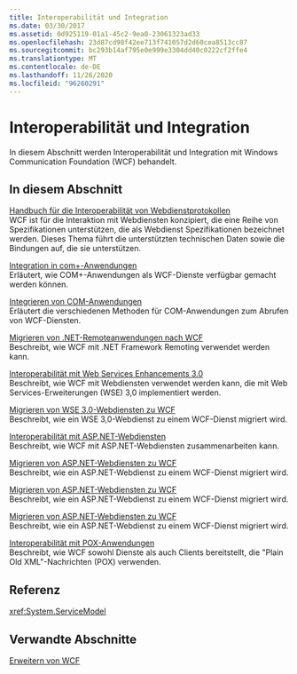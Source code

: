 ```yaml
---
title: Interoperabilität und Integration
ms.date: 03/30/2017
ms.assetid: 0d925119-01a1-45c2-9ea0-23061323ad33
ms.openlocfilehash: 23d87cd98f42ee713f741057d2d60cea8513cc87
ms.sourcegitcommit: bc293b14af795e0e999e3304dd40c0222cf2ffe4
ms.translationtype: MT
ms.contentlocale: de-DE
ms.lasthandoff: 11/26/2020
ms.locfileid: "96260291"
---
```

# <a name="interoperability-and-integration"></a>Interoperabilität und Integration

In diesem Abschnitt werden Interoperabilität und Integration mit Windows Communication Foundation (WCF) behandelt.  
  
## <a name="in-this-section"></a>In diesem Abschnitt  

 [Handbuch für die Interoperabilität von Webdienstprotokollen](web-services-protocols-interoperability-guide.md)  
 WCF ist für die Interaktion mit Webdiensten konzipiert, die eine Reihe von Spezifikationen unterstützen, die als Webdienst Spezifikationen bezeichnet werden. Dieses Thema führt die unterstützten technischen Daten sowie die Bindungen auf, die sie unterstützen.  
  
 [Integration in com+-Anwendungen](integrating-with-com-plus-applications.md)  
 Erläutert, wie COM+-Anwendungen als WCF-Dienste verfügbar gemacht werden können.  
  
 [Integrieren von COM-Anwendungen](integrating-with-com-applications.md)  
 Erläutert die verschiedenen Methoden für COM-Anwendungen zum Abrufen von WCF-Diensten.  
  
 [Migrieren von .NET-Remoteanwendungen nach WCF](migrating-net-remoting-applications-to-wcf.md)  
 Beschreibt, wie WCF mit .NET Framework Remoting verwendet werden kann.  
  
 [Interoperabilität mit Web Services Enhancements 3.0](interoperability-with-web-services-enhancements-3-0.md)  
 Beschreibt, wie WCF mit Webdiensten verwendet werden kann, die mit Web Services-Erweiterungen (WSE) 3,0 implementiert werden.  
  
 [Migrieren von WSE 3.0-Webdiensten zu WCF](migrating-wse-3-0-web-services-to-wcf.md)  
 Beschreibt, wie ein WSE 3,0-Webdienst zu einem WCF-Dienst migriert wird.  
  
 [Interoperabilität mit ASP.NET-Webdiensten](interop-with-aspnet-web-services.md)  
 Beschreibt, wie WCF mit ASP.NET-Webdiensten zusammenarbeiten kann.  
  
 [Migrieren von ASP.NET-Webdiensten zu WCF](migrating-aspnet-web-services-to-wcf.md)  
 Beschreibt, wie ein ASP.NET-Webdienst zu einem WCF-Dienst migriert wird.  
  
 [Migrieren von ASP.NET-Webdiensten zu WCF](migrating-aspnet-web-services-to-wcf.md)  
 Beschreibt, wie ein ASP.NET-Webdienst zu einem WCF-Dienst migriert wird.  
  
 [Migrieren von ASP.NET-Webdiensten zu WCF](migrating-aspnet-web-services-to-wcf.md)  
 Beschreibt, wie ein ASP.NET-Webdienst zu einem WCF-Dienst migriert wird.  
  
 [Interoperabilität mit POX-Anwendungen](interoperability-with-pox-applications.md)  
 Beschreibt, wie WCF sowohl Dienste als auch Clients bereitstellt, die "Plain Old XML"-Nachrichten (POX) verwenden.  
  
## <a name="reference"></a>Referenz  

 <xref:System.ServiceModel>  
  
## <a name="related-sections"></a>Verwandte Abschnitte  

 [Erweitern von WCF](../extending/index.md)
